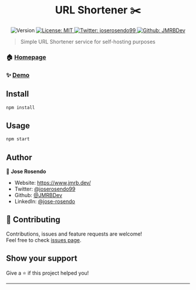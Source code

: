 <h1 align="center">URL Shortener ✂️</h1>
<p align="center">
  <img alt="Version" src="https://img.shields.io/badge/version-0.1.0-blue.svg?cacheSeconds=2592000" />
  <a href="#" target="_blank">
    <img alt="License: MIT" src="https://img.shields.io/badge/License-MIT-yellow.svg" />
  </a>
  <a href="https://twitter.com/joserosendo99" target="_blank">
    <img alt="Twitter: joserosendo99" src="https://img.shields.io/twitter/follow/joserosendo99.svg?style=social" />
  </a>
  <a href="https://github.com/JMRBDev" target="_blank">
    <img alt="Github: JMRBDev" src="https://img.shields.io/github/followers/JMRBDev?style=social" />
  </a>
</p>

> Simple URL Shortener service for self-hosting purposes

### 🏠 [Homepage](https://github.com/JMRBDev/url-shortener)

### ✨ [Demo](https://short.jmrb.dev/)

## Install

```sh
npm install
```

## Usage

```sh
npm start
```

## Author

👤 **Jose Rosendo**

* Website: https://www.jmrb.dev/
* Twitter: [@joserosendo99](https://twitter.com/joserosendo99)
* Github: [@JMRBDev](https://github.com/JMRBDev)
* LinkedIn: [@jose-rosendo](https://linkedin.com/in/jose-rosendo)

## 🤝 Contributing

Contributions, issues and feature requests are welcome!<br />Feel free to check [issues page](https://github.com/JMRBDev/url-shortener/issues). 

## Show your support

Give a ⭐️ if this project helped you!

***
